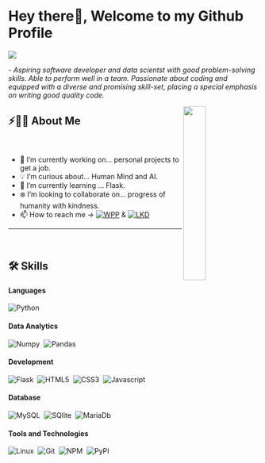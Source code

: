 # Hey there👋, Welcome to my Github Profile

<img href="https://git.io/typing-svg"><img src="https://readme-typing-svg.herokuapp.com?font=Fira+Code&pause=200&color=9F2129&vCenter=true&width=435&lines=Hi!;Im+Davi+Lucciola!;Studing+for+become+a+Data+Scientist...;Full-Stack+Enthusiast..."/>
 
 <p>- <i>Aspiring software developer and data scientst with good problem-solving skills. Able to perform well in a team. Passionate about coding and equipped with a diverse and promising skill-set, placing a special emphasis on writing good quality code.</i> </p>


<img src="https://user-images.githubusercontent.com/89788120/167628634-549d2bdd-609e-4275-85af-1e1974da64ca.gif" width="30%" align="right" />

## ⚡🙋‍♂️ About Me

</br>

- 🔧 I’m currently working on... personal projects to get a job.
- 💡 I’m curious about... Human Mind and AI.
- 📖 I’m currently learning ... Flask.
- ❄️ I’m looking to collaborate on... progress of humanity with kindness.
- 📫 How to reach me -> <a href="https://wa.me/557196413875"> ![WPP](https://img.shields.io/badge/WhatsApp-25D366?style=for-the-badge&logo=whatsapp&logoColor=white)</a> & <a href="https://www.linkedin.com/in/davi-lucciola-63b93a237/">![LKD](https://img.shields.io/badge/LinkedIn-0077B5?style=for-the-badge&logo=linkedin&logoColor=white)</a>

<hr>

<!---

davi-lucciola/davi-lucciola is a ✨ special ✨ repository because its `README.md` (this file) appears on your GitHub profile.
You can click the Preview link to take a look at your changes.

--->


</br>

<tr>
     
## 🛠️ Skills

#### Languages

![Python](https://img.shields.io/badge/Python-14354C?style=for-the-badge&logo=python&logoColor=white)&nbsp;

#### Data Analytics 

![Numpy](https://img.shields.io/badge/Numpy-777BB4?style=for-the-badge&logo=numpy&logoColor=white)&nbsp;
![Pandas](https://img.shields.io/badge/Pandas-2C2D72?style=for-the-badge&logo=pandas&logoColor=white)&nbsp;

#### Development
![Flask](https://img.shields.io/badge/Flask-000000?style=for-the-badge&logo=flask&logoColor=white)&nbsp;
![HTML5](https://img.shields.io/badge/HTML5-E34F26?style=for-the-badge&logo=html5&logoColor=white)&nbsp;
![CSS3](https://img.shields.io/badge/CSS3-1572B6?style=for-the-badge&logo=css3&logoColor=white)&nbsp;
![Javascript](https://img.shields.io/badge/JavaScript-F7DF1E?style=for-the-badge&logo=javascript&logoColor=black)&nbsp;
<!-- ![Node.JS](https://img.shields.io/badge/Node.js-43853D?style=for-the-badge&logo=node.js&logoColor=black)&nbsp; -->

#### Database

![MySQL](https://img.shields.io/badge/MySQL-00000F?style=for-the-badge&logo=mysql&logoColor=white)&nbsp;
![SQlite](https://img.shields.io/badge/-SQlite-05122A?style=for-the-badge&logo=sqlite&logoColor=A8B9CC)&nbsp;
![MariaDb](https://img.shields.io/badge/MariaDB-01529E?style=for-the-badge&logo=mariadb&logoColor=white)&nbsp;

#### Tools and Technologies


![Linux](https://img.shields.io/badge/Linux-E34F26?style=for-the-badge&logo=linux&logoColor=black)&nbsp;
![Git](https://img.shields.io/badge/-Git-05122A?style=for-the-badge&logo=git)&nbsp;
![NPM](https://img.shields.io/badge/npm-CB3837?style=for-the-badge&logo=npm&logoColor=white)&nbsp;
![PyPI](https://img.shields.io/badge/pypi-3775A9?style=for-the-badge&logo=pypi&logoColor=white)&nbsp;
     
